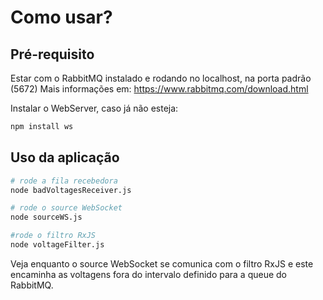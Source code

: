 # Como usar?
## Pré-requisito
Estar com o RabbitMQ instalado e rodando no localhost, na porta padrão (5672)
Mais informações em: https://www.rabbitmq.com/download.html

Instalar o WebServer, caso já não esteja:
```bash
npm install ws
```
## Uso da aplicação
```bash
# rode a fila recebedora
node badVoltagesReceiver.js

# rode o source WebSocket
node sourceWS.js

#rode o filtro RxJS
node voltageFilter.js
```

Veja enquanto o source WebSocket se comunica com o filtro RxJS e este encaminha as voltagens fora do intervalo definido para a queue do RabbitMQ.